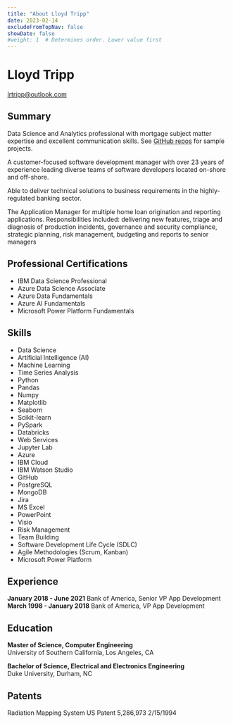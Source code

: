 ```yaml
---
title: "About Lloyd Tripp"
date: 2023-02-14
excludeFromTopNav: false
showDate: false
#weight: 1  # Determines order. Lower value first
---
```

# Lloyd Tripp  
lrtripp@outlook.com  

## Summary  
Data Science and Analytics professional with mortgage subject matter expertise and excellent communication skills. See [GitHub repos](https://github.com/MrLRTripp) for sample projects.

A customer-focused software development manager with over 23 years of experience leading diverse teams of software developers located on-shore and off-shore.

Able to deliver technical solutions to business requirements in the highly-regulated banking sector.

The Application Manager for multiple home loan origination and reporting applications. Responsibilities included: delivering new features, triage and diagnosis of production incidents, governance and security compliance, strategic planning, risk management, budgeting and reports to senior managers

## Professional Certifications  
- IBM Data Science Professional
- Azure Data Science Associate
- Azure Data Fundamentals
- Azure AI Fundamentals
- Microsoft Power Platform Fundamentals

## Skills  
- Data Science
- Artificial Intelligence (AI)
- Machine Learning
- Time Series Analysis  
- Python
- Pandas
- Numpy
- Matplotlib
- Seaborn
- Scikit-learn
- PySpark
- Databricks
- Web Services
- Jupyter Lab
- Azure
- IBM Cloud
- IBM Watson Studio
- GitHub
- PostgreSQL
- MongoDB
- Jira
- MS Excel
- PowerPoint
- Visio
- Risk Management
- Team Building
- Software Development Life Cycle (SDLC)
- Agile Methodologies (Scrum, Kanban)
- Microsoft Power Platform

## Experience  
**January 2018 - June 2021** Bank of America, Senior VP App Development  
**March 1998 - January 2018** Bank of America, VP App Development

## Education
**Master of Science, Computer Engineering**  
University of Southern California, Los Angeles, CA

**Bachelor of Science, Electrical and Electronics Engineering**  
Duke University, Durham, NC

## Patents
Radiation Mapping System
US Patent 5,286,973
2/15/1994
